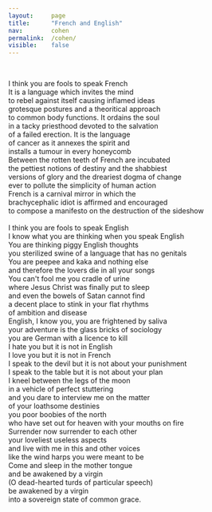 ```yaml
---
layout: 	page
title: 		"French and English"
nav: 		cohen
permalink: 	/cohen/
visible:	false
---
```


<br>

I think you are fools to speak French<br>
It is a language which invites the mind<br>
to rebel against itself causing inflamed ideas<br>
grotesque postures and a theoritical approach<br>
to common body functions. It ordains the soul<br>
in a tacky priesthood devoted to the salvation<br>
of a failed erection. It is the language<br>
of cancer as it annexes the spirit and<br>
installs a tumour in every honeycomb<br>
Between the rotten teeth of French are incubated<br>
the pettiest notions of destiny and the shabbiest<br>
versions of glory and the dreariest dogma of change<br>
ever to pollute the simplicity of human action<br>
French is a carnival mirror in which the<br>
brachycephalic idiot is affirmed and encouraged<br>
to compose a manifesto on the destruction of the sideshow<br>
<br>
I think you are fools to speak English<br>
I know what you are thinking when you speak English<br>
You are thinking piggy English thoughts<br>
you sterilized swine of a language that has no genitals<br>
You are peepee and kaka and nothing else<br>
and therefore the lovers die in all your songs<br>
You can't fool me you cradle of urine<br>
where Jesus Christ was finally put to sleep<br>
and even the bowels of Satan cannot find<br>
a decent place to stink in your flat rhythms<br>
of ambition and disease<br>
English, I know you, you are frightened by saliva<br>
your adventure is the glass bricks of sociology<br>
you are German with a licence to kill<br>
I hate you but it is not in English<br>
I love you but it is not in French<br>
I speak to the devil but it is not about your punishment<br>
I speak to the table but it is not about your plan<br>
I kneel between the legs of the moon<br>
in a vehicle of perfect stuttering<br>
and you dare to interview me on the matter<br>
of your loathsome destinies<br>
you poor boobies of the north<br>
who have set out for heaven with your mouths on fire<br>
Surrender now surrender to each other<br>
your loveliest useless aspects<br>
and live with me in this and other voices<br>
like the wind harps you were meant to be<br>
Come and sleep in the mother tongue<br>
and be awakened by a virgin<br>
(O dead-hearted turds of particular speech)<br>
be awakened by a virgin<br>
into a sovereign state of common grace.<br>